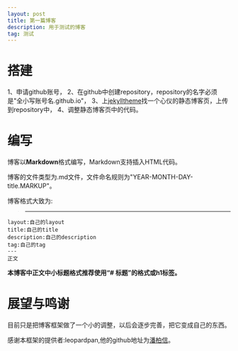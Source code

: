 ```yaml
---
layout: post
title: 第一篇博客
description: 用于测试的博客
tag: 测试
---
```


# 搭建

1、申请github账号，
2、在github中创建repository，repository的名字必须是"全小写账号名.github.io"，
3、上[jekylltheme](https://jekyllthemes.org)找一个心仪的静态博客页，上传到repository中，
4、调整静态博客页中的代码。

# 编写

博客以**Markdown**格式编写，Markdown支持插入HTML代码。

博客的文件类型为.md文件，文件命名规则为"YEAR-MONTH-DAY-title.MARKUP"。

博客格式大致为:
>	---
	layout:自己的layout
	title:自己的title
	description:自己的description
	tag:自己的tag
	---
	正文

**本博客中正文中小标题格式推荐使用“# 标题”的格式或h1标签。**

# 展望与鸣谢

目前只是把博客框架做了一个小的调整，以后会逐步完善，把它变成自己的东西。

感谢本框架的提供者:leopardpan,他的github地址为[潘柏信](https://github.com/leopardpan/)。
